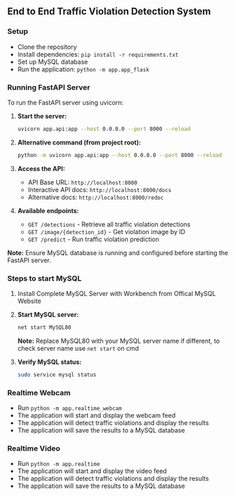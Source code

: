## End to End Traffic Violation Detection System

### Setup
- Clone the repository
- Install dependencies: `pip install -r requirements.txt`
- Set up MySQL database
- Run the application: `python -m app.app_flask`

### Running FastAPI Server
To run the FastAPI server using uvicorn:

1. **Start the server:**
   ```bash
   uvicorn app.api:app --host 0.0.0.0 --port 8000 --reload
   ```

2. **Alternative command (from project root):**
   ```bash
   python -m uvicorn app.api:app --host 0.0.0.0 --port 8000 --reload
   ```

3. **Access the API:**
   - API Base URL: `http://localhost:8000`
   - Interactive API docs: `http://localhost:8000/docs`
   - Alternative docs: `http://localhost:8000/redoc`

4. **Available endpoints:**
   - `GET /detections` - Retrieve all traffic violation detections
   - `GET /image/{detection_id}` - Get violation image by ID
   - `GET /predict` - Run traffic violation prediction

**Note:** Ensure MySQL database is running and configured before starting the FastAPI server.

### Steps to start MySQL

1. Install Complete MySQL Server with Workbench from Offical MySQL Website

2. **Start MySQL server:**
   ```bash
   net start MySQL80
   ```
   **Note:** Replace MySQL80 with your MySQL server name if different, to check server name use `net start` on cmd

3. **Verify MySQL status:**
   ```bash
   sudo service mysql status
   ```

### Realtime Webcam
- Run `python -m app.realtime_webcam`
- The application will start and display the webcam feed
- The application will detect traffic violations and display the results
- The application will save the results to a MySQL database

### Realtime Video
- Run `python -m app.realtime`
- The application will start and display the video feed
- The application will detect traffic violations and display the results
- The application will save the results to a MySQL database

